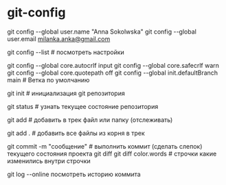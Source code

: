 # git-config

git config  --global user.name "Anna Sokolwska"
git config --global user.email milanka.anka@gmail.com

git config --list # посмотреть настройки 

git config --global core.autocrlf input
git config --global core.safecrlf warn
git config --global core.quotepath off
git config --global init.defaultBranch main # Ветка по умолчанию


 git init # инициализация git репозитория

 git status # узнать текущее состояние репозитория

 git add # добавить в трек файл или папку (отслеживать)

 git add .  # добавить все файлы из корня в трек

 git commit -m "сообщение" # выполнить коммит (сделать слепок) текущего состояния проекта
 git diff 
 git diff color.words # строчки какие изменились внутри строчки
 
 git log --online посмотреть историю коммита